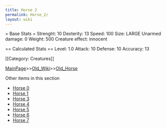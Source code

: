 ```yaml
---
title: Horse 2
permalink: Horse_2/
layout: wiki
---
```

= Base Stats =
 Strenght: 10
 Dexterity: 13
 Speed: 100
 Size: LARGE
 Unarmed damage: 0
 Weight: 500
 Creature effect: innocent

== Calculated Stats ==
 Level: 1.0
 Attack: 10
 Defense: 10
 Accuracy: 13

[[Category: Creatures]]

[MainPage](/keeperrl_wiki/ "wikilink")>>[Old_Wiki](/keeperrl_wiki/Old_Wiki "wikilink")>>[Old_Horse](/keeperrl_wiki/Old_Horse "wikilink")

Other items in this section
-    [Horse 0](/keeperrl_wiki/Horse_0 "wikilink")
-    [Horse 1](/keeperrl_wiki/Horse_1 "wikilink")
-    [Horse 3](/keeperrl_wiki/Horse_3 "wikilink")
-    [Horse 4](/keeperrl_wiki/Horse_4 "wikilink")
-    [Horse 5](/keeperrl_wiki/Horse_5 "wikilink")
-    [Horse 6](/keeperrl_wiki/Horse_6 "wikilink")
-    [Horse 7](/keeperrl_wiki/Horse_7 "wikilink")
